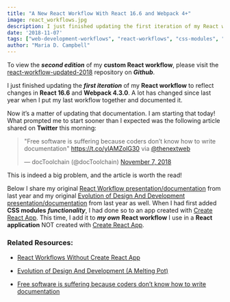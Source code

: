 ```yaml
---
title: "A New React Workflow With React 16.6 and Webpack 4+"
image: react_workflows.jpg
description: I just finished updating the first iteration of my React workflow to reflect changes in React 16.6 and Webpack 4.3.0.
date: '2018-11-07'
tags: ["web-development-workflows", "react-workflows", "css-modules", "front-end-development", "react-16-6", "webpack-4-3-0"]
author: "Maria D. Campbell"
---
```


To view the ***second edition*** of my **custom React workflow**, please visit the [react-workflow-updated-2018](https://github.com/interglobalmedia/react-workflow-updated-2018) repository on ***Github***.

I just finished updating the ***first iteration*** of my **React workflow** to reflect changes in **React 16.6** and **Webpack 4.3.0**. A lot has changed since last year when I put my last workflow together and documented it.

Now it’s a matter of updating that documentation. I am starting that today! What prompted me to start sooner than I expected was the following article shared on **Twitter** this morning:

<blockquote class="twitter-tweet" data-lang="en">
<p dir="ltr" lang="en">"Free software is suffering because coders don’t know how to write documentation" <a href="https://t.co/yIAMZolG30">https://t.co/yIAMZolG30</a> via <a href="https://twitter.com/TheNextWeb?ref_src=twsrc%5Etfw">@thenextweb</a></p>
— docToolchain (@docToolchain) <a href="https://twitter.com/docToolchain/status/1060105284105003009?ref_src=twsrc%5Etfw">November 7, 2018</a></blockquote>
<script async="" src="https://platform.twitter.com/widgets.js" charset="utf-8"></script>

This is indeed a big problem, and the article is worth the read!

Below I share my original [React Workflow presentation/documentation](https://interglobalmedia.github.io/react-workflow-presentation/#/) from last year and my original [Evolution of Design And Development presentation/documentation](https://interglobalmedia.github.io/evolution-in-design-and-development/#0) from last year as well. When I had first added **CSS modules** ***functionality***, I had done so to an app created with [Create React App](https://github.com/facebook/create-react-app/blob/master/packages/react-scripts/template/README.md). This time, I add it to ***my own*** **React workflow** I use in a **React application** NOT created with [Create React App](https://github.com/facebook/create-react-app/blob/master/packages/react-scripts/template/README.md).

### Related Resources:

+ [React Workflows Without Create React App](https://interglobalmedia.github.io/react-workflow-presentation/#/)

+ [Evolution of Design And Development (A Melting Pot)](https://interglobalmedia.github.io/evolution-in-design-and-development/#0)

+ [Free software is suffering because coders don’t know how to write documentation](https://thenextweb.com/dd/2017/06/02/free-software-is-suffering-because-coders-dont-know-how-to-write-documentation/?utm_source=twitter&utm_medium=referral&utm_content=Free%2Bsoftware%2Bis%2Bsuffering%2Bbecause%2Bcoders%2Bdon%25E2%2580%2599t%2Bknow%2Bhow%2Bto%2Bwrite%2Bdocumentation)





